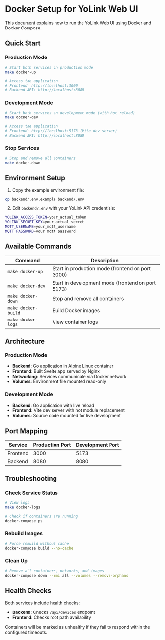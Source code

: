 # Docker Setup for YoLink Web UI

This document explains how to run the YoLink Web UI using Docker and Docker Compose.

## Quick Start

### Production Mode
```bash
# Start both services in production mode
make docker-up

# Access the application
# Frontend: http://localhost:3000
# Backend API: http://localhost:8080
```

### Development Mode
```bash
# Start both services in development mode (with hot reload)
make docker-dev

# Access the application
# Frontend: http://localhost:5173 (Vite dev server)
# Backend API: http://localhost:8080
```

### Stop Services
```bash
# Stop and remove all containers
make docker-down
```

## Environment Setup

1. Copy the example environment file:
```bash
cp backend/.env.example backend/.env
```

2. Edit `backend/.env` with your YoLink API credentials:
```bash
YOLINK_ACCESS_TOKEN=your_actual_token
YOLINK_SECRET_KEY=your_actual_secret
MQTT_USERNAME=your_mqtt_username
MQTT_PASSWORD=your_mqtt_password
```

## Available Commands

| Command | Description |
|---------|-------------|
| `make docker-up` | Start in production mode (frontend on port 3000) |
| `make docker-dev` | Start in development mode (frontend on port 5173) |
| `make docker-down` | Stop and remove all containers |
| `make docker-build` | Build Docker images |
| `make docker-logs` | View container logs |

## Architecture

### Production Mode
- **Backend**: Go application in Alpine Linux container
- **Frontend**: Built Svelte app served by Nginx
- **Networking**: Services communicate via Docker network
- **Volumes**: Environment file mounted read-only

### Development Mode
- **Backend**: Go application with live reload
- **Frontend**: Vite dev server with hot module replacement
- **Volumes**: Source code mounted for live development

## Port Mapping

| Service | Production Port | Development Port |
|---------|----------------|------------------|
| Frontend | 3000 | 5173 |
| Backend | 8080 | 8080 |

## Troubleshooting

### Check Service Status
```bash
# View logs
make docker-logs

# Check if containers are running
docker-compose ps
```

### Rebuild Images
```bash
# Force rebuild without cache
docker-compose build --no-cache
```

### Clean Up
```bash
# Remove all containers, networks, and images
docker-compose down --rmi all --volumes --remove-orphans
```

## Health Checks

Both services include health checks:
- **Backend**: Checks `/api/devices` endpoint
- **Frontend**: Checks root path availability

Containers will be marked as unhealthy if they fail to respond within the configured timeouts.